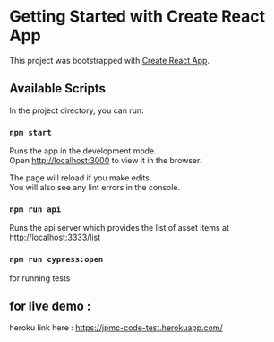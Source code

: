 # Getting Started with Create React App

This project was bootstrapped with [Create React App](https://github.com/facebook/create-react-app).

## Available Scripts

In the project directory, you can run:

### `npm start`

Runs the app in the development mode.\
Open [http://localhost:3000](http://localhost:3000) to view it in the browser.

The page will reload if you make edits.\
You will also see any lint errors in the console.

### `npm run api`

Runs the api server which provides the list of asset items at http://localhost:3333/list

### `npm run cypress:open`

for running tests

## for live demo : 

heroku link here : https://jpmc-code-test.herokuapp.com/
